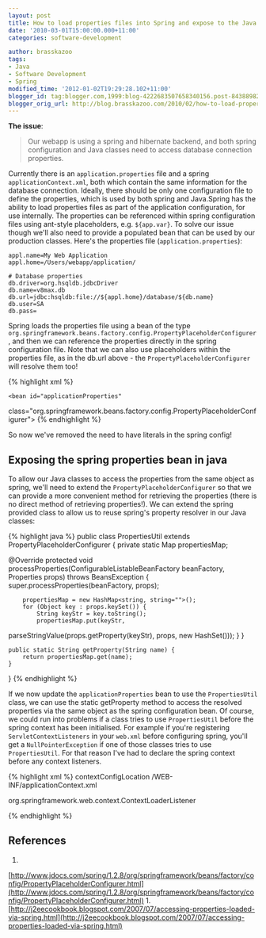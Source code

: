 ```yaml
---
layout: post
title: How to load properties files into Spring and expose to the Java classes
date: '2010-03-01T15:00:00.000+11:00'
categories: software-development

author: brasskazoo
tags:
- Java
- Software Development
- Spring
modified_time: '2012-01-02T19:29:28.102+11:00'
blogger_id: tag:blogger.com,1999:blog-4222683507658340156.post-8438898235180446981
blogger_orig_url: http://blog.brasskazoo.com/2010/02/how-to-load-properties-files-into.html
---
```


**The issue**:

>Our webapp is using a spring and hibernate backend, and both
spring configuration and Java classes need to access database connection 
properties.

Currently there is an
`application.properties` file and a spring `applicationContext.xml`, both
which contain the same information for the database connection.  Ideally, 
there should be only one configuration file to define the properties, which is 
used by both spring and Java.</blockquote>Spring has the ability to load 
properties files as part of the application configuration, for use internally. 
The properties can be referenced within spring configuration files using 
ant-style placeholders, e.g. `${app.var}`.  To solve our issue though we'll
also need to provide a populated bean that can be used by our production 
classes.  Here's the properties file (`application.properties`):

````
appl.name=My Web Application
appl.home=/Users/webapp/application/ 

# Database properties 
db.driver=org.hsqldb.jdbcDriver 
db.name=v8max.db 
db.url=jdbc:hsqldb:file://${appl.home}/database/${db.name} 
db.user=SA 
db.pass=
````

Spring loads the properties file using a bean of the type
`org.springframework.beans.factory.config.PropertyPlaceholderConfigurer`, and then we can reference the properties directly in the spring configuration
file.  Note that we can also use placeholders within the properties file, as 
in the db.url above - the `PropertyPlaceholderConfigurer` will resolve them too!

{% highlight xml %}
<!-- Load in application properties reference -->
    <bean id="applicationProperties"
class="org.springframework.beans.factory.config.PropertyPlaceholderConfigurer">
        <property name="location"
value="classpath:application.properties"/>
    </bean>
    <bean id="dataSource"
class="org.apache.commons.dbcp.BasicDataSource">
        <property name="driverClassName" value="${db.driver}"/>
        <property name="url" value="${db.url}"/>
        <property name="username" value="${db.user}"/>
        <property name="password" value="${db.pass}"/>
    </bean>
{% endhighlight %}

So now we've removed the need to have literals in the spring config! 

## Exposing the spring properties bean in java

To allow our Java classes to
access the properties from the same object as spring, we'll need to extend the 
`PropertyPlaceholderConfigurer` so that we can provide a more convenient method
for retrieving the properties (there is no direct method of retrieving 
properties!).  We can extend the spring provided class to allow us to reuse 
spring's property resolver in our Java classes: 

{% highlight java %}
public class PropertiesUtil extends PropertyPlaceholderConfigurer {
   private static Map propertiesMap; 

   @Override 
   protected void processProperties(ConfigurableListableBeanFactory 
beanFactory, 
             Properties props) throws BeansException { 
        super.processProperties(beanFactory, props); 

        propertiesMap = new HashMap<string, string="">(); 
        for (Object key : props.keySet()) { 
            String keyStr = key.toString(); 
            propertiesMap.put(keyStr, 
parseStringValue(props.getProperty(keyStr), 
                props, new HashSet())); 
        } 
    } 

    public static String getProperty(String name) { 
        return propertiesMap.get(name); 
    } 
} 
{% endhighlight %}

If we now update the `applicationProperties` bean to use the `PropertiesUtil`
class, we can use the static getProperty method to access the resolved 
properties via the same object as the spring configuration bean.  Of course, 
we could run into problems if a class tries to use `PropertiesUtil` before the
spring context has been initialised. For example if you're registering 
`ServletContextListeners` in your `web.xml` before configuring spring, you'll get
a `NullPointerException` if one of those classes tries to use `PropertiesUtil`.
For that reason I've had to declare the spring context before any context 
listeners. 

{% highlight xml %}
<context-param>
    <param-name>contextConfigLocation</param-name>
    <param-value>
        /WEB-INF/applicationContext.xml
    </param-value>
</context-param>

<listener>
    <listener-class>
        org.springframework.web.context.ContextLoaderListener
    </listener-class>
</listener>

<!-- Other listeners -->
{% endhighlight %}

## References 
1. 
[http://www.jdocs.com/spring/1.2.8/org/springframework/beans/factory/config/PropertyPlaceholderConfigurer.html](http://www.jdocs.com/spring/1.2.8/org/springframework/beans/factory/config/PropertyPlaceholderConfigurer.html) 
1. 
[http://j2eecookbook.blogspot.com/2007/07/accessing-properties-loaded-via-spring.html](http://j2eecookbook.blogspot.com/2007/07/accessing-properties-loaded-via-spring.html) 